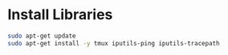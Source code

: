 # Install Libraries

```sh
sudo apt-get update
sudo apt-get install -y tmux iputils-ping iputils-tracepath
```